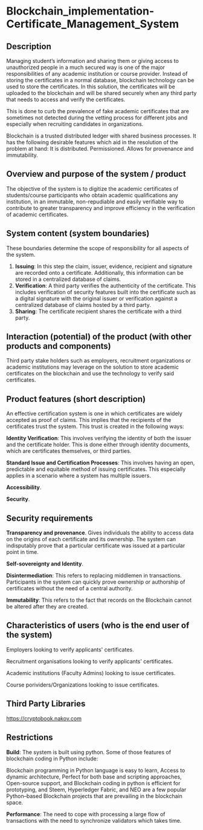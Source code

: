 # Blockchain_implementation-Certificate_Management_System

## Description
Managing student’s information and sharing them or giving access to unauthorized people in a much secured way is one of the major responsibilities of any academic institution or course provider. Instead of storing the certificates in a normal database, blockchain technology can be used to store the certificates. In this solution, the certificates will be uploaded to the blockchain and will be shared securely when any third party that needs to access and verify the certificates. 

This is done to curb the prevalence of fake academic certificates that are sometimes not detected during the vetting process for different jobs and especially when recruiting candidates in organizations.

Blockchain is a trusted distributed ledger with shared business processes. It has the following desirable features which aid in the resolution of the problem at hand: 
  It is distributed.
  Permissioned.
  Allows for provenance and immutability.
  
## Overview and purpose of the system / product
The objective of the system is to digitize the academic certificates of students/course participants who obtain academic qualifications any institution, in an immutable, non-repudiable and easily verifiable way to contribute to greater transparency and improve efficiency in the verification of academic certificates.

## System content (system boundaries)
These boundaries determine the scope of responsibility for all aspects of the system.

1. **Issuing**: In this step the claim, issuer, evidence, recipient and signature are recorded onto a certificate. Additionally, this information can be stored in a centralized database of claims.
2. **Verification**: A third party verifies the authenticity of the certificate. This includes verification of security features built into the certificate such as a digital signature with the original issuer or verification against a centralized database of claims hosted by a third party.
3. **Sharing**: The certificate recipient shares the certificate with a third party.

## Interaction (potential) of the product (with other products and components)
Third party stake holders such as employers, recruitment organizations or academic institutions may leverage on the solution to store academic certificates on the blockchain and use the technology to verify said certificates.

## Product features (short description)
An effective certification system is one in which certificates are widely accepted as proof of claims. This implies that the recipients of the certificates trust the system. This trust is created in the following ways: 

**Identity Verification**: This involves verifying the identity of both the issuer and the certificate holder. This is done either through identity documents, which are certificates themselves, or third parties.

**Standard Issue and Certification Processes**: This involves having an open, predictable and equitable method of issuing certificates. This especially applies in a scenario where a system has multiple issuers.

**Accessibility**.

**Security**.

## Security requirements

**Transparency and provenance**. Gives individuals the ability to access data on the origins of each certificate and its ownership. The system can indisputably prove that a particular certificate was issued at a particular point in time.

**Self-sovereignty and Identity**.

**Disintermediation**: This refers to replacing middlemen in transactions. Participants in the system can quickly prove ownership or authorship of certificates without the need of a central authority.

**Immutability**: This refers to the fact that records on the Blockchain cannot be altered after they are created.


## Characteristics of users (who is the end user of the system)
Employers looking to verify applicants' certificates.

Recruitment organisations looking to verify applicants' certificates.

Academic institutions (Faculty Admins) looking to issue certificates.

Course porividers/Organizations looking to issue certificates.

## Third Party Libraries
https://cryptobook.nakov.com

## Restrictions
**Build**: The system is built using python. Some of those features of blockchain coding in Python include:

Blockchain programming in Python language is easy to learn, Access to dynamic architecture, Perfect for both base and scripting approaches, Open-source support, and Blockchain coding in python is efficient for prototyping, and Steem, Hyperledger Fabric, and NEO are a few popular Python–based Blockchain projects that are prevailing in the blockchain space.

**Performance**: The need to cope with processing a large flow of transactions with the need to synchronize validators which takes time.

